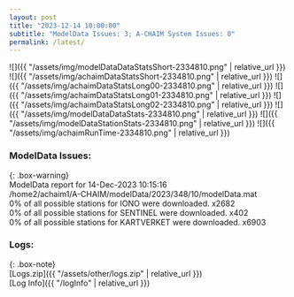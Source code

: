 ```yaml
---
layout: post
title: "2023-12-14 10:00:00"
subtitle: "ModelData Issues: 3; A-CHAIM System Issues: 0"
permalink: /latest/
---
```


![]({{ "/assets/img/modelDataDataStatsShort-2334810.png" | relative_url }})
![]({{ "/assets/img/achaimDataStatsShort-2334810.png" | relative_url }})
![]({{ "/assets/img/achaimDataStatsLong00-2334810.png" | relative_url }})
![]({{ "/assets/img/achaimDataStatsLong01-2334810.png" | relative_url }})
![]({{ "/assets/img/achaimDataStatsLong02-2334810.png" | relative_url }})
![]({{ "/assets/img/modelDataDataStats-2334810.png" | relative_url }})
![]({{ "/assets/img/modelDataStationStats-2334810.png" | relative_url }})
![]({{ "/assets/img/achaimRunTime-2334810.png" | relative_url }})


### ModelData Issues:  
  
{: .box-warning}  
 ModelData report for 14-Dec-2023 10:15:16   
 /home2/achaim1/A-CHAIM/modelData/2023/348/10/modelData.mat   
 0% of all possible stations for IONO were downloaded. x2682   
 0% of all possible stations for SENTINEL were downloaded. x402   
 0% of all possible stations for KARTVERKET were downloaded. x6903   
  


### Logs:  
  
{: .box-note}  
[Logs.zip]({{ "/assets/other/logs.zip" | relative_url }})  
[Log Info]({{ "/logInfo" | relative_url }})  
